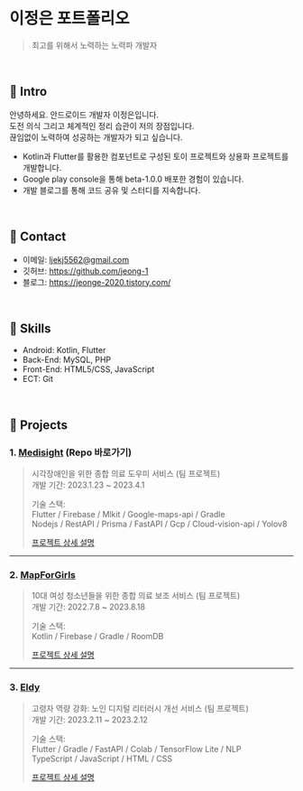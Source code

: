 # 이정은 포트폴리오
>최고를 위해서 노력하는 노력파 개발자

</br>

## :pushpin: Intro
안녕하세요. 안드로이드 개발자 이정은입니다.  </br>
도전 의식 그리고 체계적인 정리 습관이 저의 장점입니다. </br>
끊임없이 노력하여 성공하는 개발자가 되고 싶습니다. </br>

- Kotlin과 Flutter를 활용한 컴포넌트로 구성된 토이 프로젝트와 상용화 프로젝트를 개발합니다.
- Google play console을 통해 beta-1.0.0 배포한 경험이 있습니다.
- 개발 블로그를 통해 코드 공유 및 스터디를 지속합니다.

</br>

## :pushpin: Contact
- 이메일: ljekj5562@gmail.com
- 깃허브: https://github.com/jeong-1
- 블로그: https://jeonge-2020.tistory.com/

</br>

## :pushpin: Skills
- Android: Kotlin, Flutter
- Back-End: MySQL, PHP
- Front-End: HTML5/CSS, JavaScript
- ECT: Git

</br>

## :pushpin: Projects
### 1. [Medisight](https://github.com/GDSC-SWU/2023-Medisight-SolutionChallenge) (Repo 바로가기)
>시각장애인을 위한 종합 의료 도우미 서비스 (팀 프로젝트)  
>개발 기간: 2023.1.23 ~ 2023.4.1
>  
>기술 스택:  
>Flutter / Firebase / Mlkit / Google-maps-api / Gradle  
>Nodejs / RestAPI / Prisma / FastAPI / Gcp / Cloud-vision-api / Yolov8  
>
>[프로젝트 상세 설명](https://github.com/jeong-1/jeong-1/blob/main/Project%20Medisight.md)

---

### 2. [MapForGirls](https://github.com/Hyobeen-Park/MapForGirls)
>10대 여성 청소년들을 위한 종합 의료 보조 서비스 (팀 프로젝트)  
>개발 기간: 2022.7.8 ~ 2023.8.18
>  
>기술 스택:  
>Kotlin / Firebase / Gradle / RoomDB  
>
>[프로젝트 상세 설명]()

---

### 3. [Eldy](https://github.com/GDSC-Bridge2023-Exceptorii/expectorii-flutter)
>고령자 역량 강화: 노인 디지털 리터러시 개선 서비스 (팀 프로젝트)  
>개발 기간: 2023.2.11 ~ 2023.2.12
>  
>기술 스택:  
>Flutter / Gradle / FastAPI / Colab / TensorFlow Lite / NLP  
>TypeScript / JavaScript / HTML / CSS  
>  
>[프로젝트 상세 설명]()
